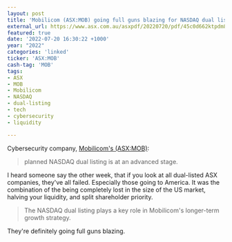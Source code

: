 ```yaml
---
layout: post
title: 'Mobilicom (ASX:MOB) going full guns blazing for NASDAQ dual listing'
external_url: https://www.asx.com.au/asxpdf/20220720/pdf/45c0d662ktpdm8.pdf
featured: true
date: '2022-07-20 16:30:22 +1000'
year: "2022"
categories: 'linked'
ticker: 'ASX:MOB'
cash-tag: 'MOB'
tags:
- ASX
- MOB
- Mobilicom
- NASDAQ
- dual-listing
- tech
- cybersecurity
- liquidity

---
```


Cybersecurity company, [Mobilicom's (ASX:MOB)](https://www2.asx.com.au/markets/company/MOB):

> planned NASDAQ dual listing is at an advanced stage.

<!--more-->

I heard someone say the other week, that if you look at all dual-listed ASX companies, they've all failed. Especially those going to America. It was the combination of the being completely lost in the size of the US market, halving your liquidity, and split shareholder priority. 

> The NASDAQ dual listing plays a key role in Mobilicom's longer-term growth strategy.

They're definitely going full guns blazing. 
